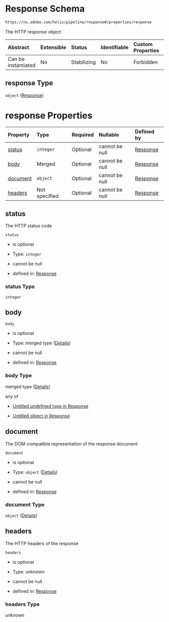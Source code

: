 # Response Schema

```txt
https://ns.adobe.com/helix/pipeline/response#/properties/response
```

The HTTP response object

| Abstract            | Extensible | Status      | Identifiable | Custom Properties | Additional Properties | Access Restrictions | Defined In                                                         |
| :------------------ | :--------- | :---------- | :----------- | :---------------- | :-------------------- | :------------------ | :----------------------------------------------------------------- |
| Can be instantiated | No         | Stabilizing | No           | Forbidden         | Forbidden             | none                | [context.schema.json*](context.schema.json "open original schema") |

## response Type

`object` ([Response](context-properties-response.md))

# response Properties

| Property              | Type          | Required | Nullable       | Defined by                                                                                                      |
| :-------------------- | :------------ | :------- | :------------- | :-------------------------------------------------------------------------------------------------------------- |
| [status](#status)     | `integer`     | Optional | cannot be null | [Response](response-properties-status.md "https://ns.adobe.com/helix/pipeline/response#/properties/status")     |
| [body](#body)         | Merged        | Optional | cannot be null | [Response](response-properties-body.md "https://ns.adobe.com/helix/pipeline/response#/properties/body")         |
| [document](#document) | `object`      | Optional | cannot be null | [Response](response-properties-document.md "https://ns.adobe.com/helix/pipeline/response#/properties/document") |
| [headers](#headers)   | Not specified | Optional | cannot be null | [Response](response-properties-headers.md "https://ns.adobe.com/helix/pipeline/response#/properties/headers")   |

## status

The HTTP status code

`status`

*   is optional

*   Type: `integer`

*   cannot be null

*   defined in: [Response](response-properties-status.md "https://ns.adobe.com/helix/pipeline/response#/properties/status")

### status Type

`integer`

## body



`body`

*   is optional

*   Type: merged type ([Details](response-properties-body.md))

*   cannot be null

*   defined in: [Response](response-properties-body.md "https://ns.adobe.com/helix/pipeline/response#/properties/body")

### body Type

merged type ([Details](response-properties-body.md))

any of

*   [Untitled undefined type in Response](response-properties-body-anyof-0.md "check type definition")

*   [Untitled object in Response](response-properties-body-anyof-1.md "check type definition")

## document

The DOM-compatible representation of the response document

`document`

*   is optional

*   Type: `object` ([Details](response-properties-document.md))

*   cannot be null

*   defined in: [Response](response-properties-document.md "https://ns.adobe.com/helix/pipeline/response#/properties/document")

### document Type

`object` ([Details](response-properties-document.md))

## headers

The HTTP headers of the response

`headers`

*   is optional

*   Type: unknown

*   cannot be null

*   defined in: [Response](response-properties-headers.md "https://ns.adobe.com/helix/pipeline/response#/properties/headers")

### headers Type

unknown
